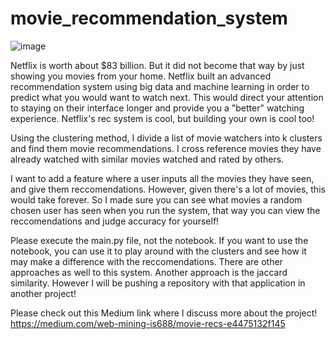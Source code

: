 # movie_recommendation_system

![image](https://user-images.githubusercontent.com/48260574/175574447-fb471a59-cfd7-4cb1-91ad-8072686fe83a.png)

Netflix is worth about $83 billion. But it did not become that way by just showing you movies from your home. Netflix built an advanced recommendation system using big data and machine learning in order to predict what you would want to watch next. This would direct your attention to staying on their interface longer and provide you a "better" watching experience. Netflix's rec system is cool, but building your own is cool too!

Using the clustering method, I divide a list of movie watchers into k clusters and find them movie recommendations. I cross reference movies they have already watched with similar movies watched and rated by others.

I want to add a feature where a user inputs all the movies they have seen, and give them reccomendations. However, given there's a lot of movies, this would take forever. So I made sure you can see what movies a random chosen user has seen when you run the system, that way you can view the reccomendations and judge accuracy for yourself!

Please execute the main.py file, not the notebook. If you want to use the notebook, you can use it to play around with the clusters and see how it may make a difference with the reccomendations. There are other approaches as well to this system. Another approach is the jaccard similarity. However I will be pushing a repository with that application in another project!

Please check out this Medium link where I discuss more about the project!
https://medium.com/web-mining-is688/movie-recs-e4475132f145



